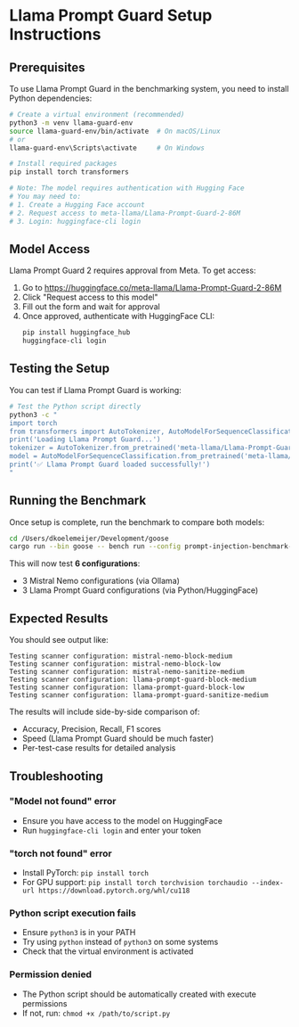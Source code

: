 # Llama Prompt Guard Setup Instructions

## Prerequisites

To use Llama Prompt Guard in the benchmarking system, you need to install Python dependencies:

```bash
# Create a virtual environment (recommended)
python3 -m venv llama-guard-env
source llama-guard-env/bin/activate  # On macOS/Linux
# or
llama-guard-env\Scripts\activate     # On Windows

# Install required packages
pip install torch transformers

# Note: The model requires authentication with Hugging Face
# You may need to:
# 1. Create a Hugging Face account
# 2. Request access to meta-llama/Llama-Prompt-Guard-2-86M
# 3. Login: huggingface-cli login
```

## Model Access

Llama Prompt Guard 2 requires approval from Meta. To get access:

1. Go to https://huggingface.co/meta-llama/Llama-Prompt-Guard-2-86M
2. Click "Request access to this model"
3. Fill out the form and wait for approval
4. Once approved, authenticate with HuggingFace CLI:
   ```bash
   pip install huggingface_hub
   huggingface-cli login
   ```

## Testing the Setup

You can test if Llama Prompt Guard is working:

```bash
# Test the Python script directly
python3 -c "
import torch
from transformers import AutoTokenizer, AutoModelForSequenceClassification
print('Loading Llama Prompt Guard...')
tokenizer = AutoTokenizer.from_pretrained('meta-llama/Llama-Prompt-Guard-2-86M')
model = AutoModelForSequenceClassification.from_pretrained('meta-llama/Llama-Prompt-Guard-2-86M')
print('✅ Llama Prompt Guard loaded successfully!')
"
```

## Running the Benchmark

Once setup is complete, run the benchmark to compare both models:

```bash
cd /Users/dkoelemeijer/Development/goose
cargo run --bin goose -- bench run --config prompt-injection-benchmark-config.json
```

This will now test **6 configurations**:
- 3 Mistral Nemo configurations (via Ollama)
- 3 Llama Prompt Guard configurations (via Python/HuggingFace)

## Expected Results

You should see output like:

```
Testing scanner configuration: mistral-nemo-block-medium
Testing scanner configuration: mistral-nemo-block-low
Testing scanner configuration: mistral-nemo-sanitize-medium
Testing scanner configuration: llama-prompt-guard-block-medium
Testing scanner configuration: llama-prompt-guard-block-low
Testing scanner configuration: llama-prompt-guard-sanitize-medium
```

The results will include side-by-side comparison of:
- Accuracy, Precision, Recall, F1 scores
- Speed (Llama Prompt Guard should be much faster)
- Per-test-case results for detailed analysis

## Troubleshooting

### "Model not found" error
- Ensure you have access to the model on HuggingFace
- Run `huggingface-cli login` and enter your token

### "torch not found" error
- Install PyTorch: `pip install torch`
- For GPU support: `pip install torch torchvision torchaudio --index-url https://download.pytorch.org/whl/cu118`

### Python script execution fails
- Ensure `python3` is in your PATH
- Try using `python` instead of `python3` on some systems
- Check that the virtual environment is activated

### Permission denied
- The Python script should be automatically created with execute permissions
- If not, run: `chmod +x /path/to/script.py`